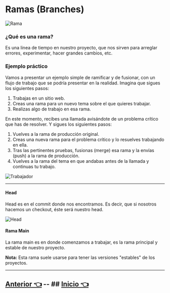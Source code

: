 # Ramas (Branches)

![Rama](Images/Rama.png)

### ¿Qué es una rama?

Es una linea de tiempo en nuestro proyecto, que nos sirven para arreglar errores, experimentar, hacer grandes cambios, etc.

### Ejemplo práctico

Vamos a presentar un ejemplo simple de ramificar y de fusionar, con un flujo de trabajo que se podría presentar en la realidad. Imagina que sigues los siguientes pasos:

1. Trabajas en un sitio web.
2. Creas una rama para un nuevo tema sobre el que quieres trabajar.
3. Realizas algo de trabajo en esa rama.

En este momento, recibes una llamada avisándote de un problema crítico que has de resolver. Y sigues los siguientes pasos:

1. Vuelves a la rama de producción original.
2. Creas una nueva rama para el problema crítico y lo resuelves trabajando en ella.
3. Tras las pertinentes pruebas, fusionas (merge) esa rama y la envías (push) a la rama de producción.
4. Vuelves a la rama del tema en que andabas antes de la llamada y continuas tu trabajo.

![Trabajador](Images/trabajador.gif)

***

#### Head

Head es en el commit donde nos encontramos. Es decir, que si nosotros hacemos un checkout, éste será nuestro head.

![Head](Images/head.png)

#### Rama Main

La rama main es en donde comenzamos a trabajar, es la rama principal y estable de nuestro proyecto.

**Nota:** Esta rama suele usarse para tener las versiones "estables" de los proyectos.

***

## [Anterior 👈](Page3.md) -- ## [Inicio 👈](README.md)
